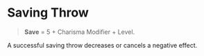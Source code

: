 # Saving Throw

> **Save** = 5 + Charisma Modifier + Level.

A successful saving throw decreases or cancels a negative effect.